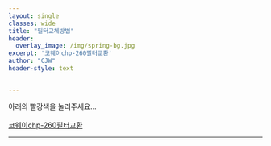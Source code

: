 ```yaml
--- 
layout: single
classes: wide
title: "필터교체방법"
header:
  overlay_image: /img/spring-bg.jpg
excerpt: '코웨이chp-260필터교환'
author: "CJW"
header-style: text


---  
```


아래의 빨강색을 눌러주세요...<br> <br>
[코웨이chp-260필터교환](https://www.youtube.com/watch?v=B92qHPJHWfA)

---

